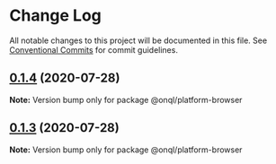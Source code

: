 # Change Log

All notable changes to this project will be documented in this file.
See [Conventional Commits](https://conventionalcommits.org) for commit guidelines.

## [0.1.4](https://github.com/onql/onql/compare/v0.1.2...v0.1.4) (2020-07-28)

**Note:** Version bump only for package @onql/platform-browser





## [0.1.3](https://github.com/onql/onql/compare/v0.1.2...v0.1.3) (2020-07-28)

**Note:** Version bump only for package @onql/platform-browser
